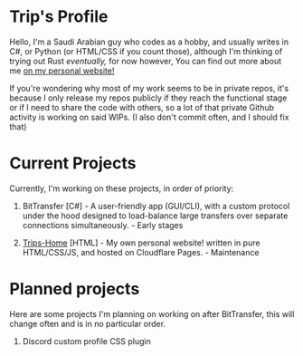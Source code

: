 # Trip's Profile
Hello, I'm a Saudi Arabian guy who codes as a hobby, and usually writes in C#, or Python (or HTML/CSS if you count those), although I'm thinking of trying out Rust *eventually,* for now however, You can find out more about me [on my personal website!](https://trps.dev)


If you're wondering why most of my work seems to be in private repos, it's because I only release my repos publicly if they reach the functional stage or if I need to share the code with others, so a lot of that private Github activity is working on said WIPs. (I also don't commit often, and I should fix that)

# Current Projects
Currently, I'm working on these projects, in order of priority:
1. BitTransfer \[C#\] - A user-friendly app (GUI/CLI), with a custom protocol under the hood designed to load-balance large transfers over separate connections simultaneously. - Early stages 

2. [Trips-Home](https://github.com/Trip7274/Trips-Home) \[HTML\] - My own personal website! written in pure HTML/CSS/JS, and hosted on Cloudflare Pages. - Maintenance

# Planned projects
Here are some projects I'm planning on working on after BitTransfer, this will change often and is in no particular order.
1. Discord custom profile CSS plugin
